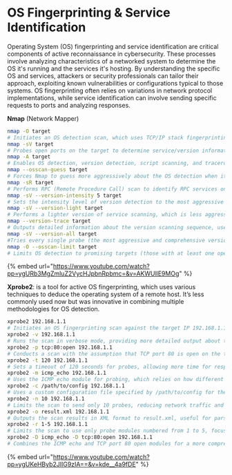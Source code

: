 # OS Fingerprinting & Service Identification

Operating System (OS) fingerprinting and service identification are critical components of active reconnaissance in cybersecurity. These processes involve analyzing characteristics of a networked system to determine the OS it's running and the services it's hosting. By understanding the specific OS and services, attackers or security professionals can tailor their approach, exploiting known vulnerabilities or configurations typical to those systems. OS fingerprinting often relies on variations in network protocol implementations, while service identification can involve sending specific requests to ports and analyzing responses.

**Nmap** (Network Mapper)

```bash
nmap -O target
# Initiates an OS detection scan, which uses TCP/IP stack fingerprinting to identify the operating system of the target host.
nmap -sV target
# Probes open ports on the target to determine service/version information.
nmap -A target
# Enables OS detection, version detection, script scanning, and traceroute, providing a comprehensive overview of the target.
nmap --osscan-guess target
# Forces Nmap to guess more aggressively about the OS detection when it's not sure.
nmap -sR target
# Performs RPC (Remote Procedure Call) scan to identify RPC services on the target.
nmap -sV --version-intensity 5 target
# Sets the intensity level of version detection to the most aggressive (level 5) to gather detailed service information.
nmap -sV --version-light target
# Performs a lighter version of service scanning, which is less aggressive and faster but potentially less accurate.
nmap --version-trace target
# Outputs detailed information about the version scanning sequence, useful for debugging or understanding how version detection works.
nmap -sV --version-all target
#Tries every single probe (the most aggressive and comprehensive version scanning) to identify services.
nmap -O --osscan-limit target
# Limits OS detection to promising targets (those with at least one open and one closed TCP port).
```

{% embed url="https://www.youtube.com/watch?pp=ygURb3MgZmluZ2VycHJpbnRpbmc=&v=AKWUllE9MOg" %}

**Xprobe2**: is a tool for active OS fingerprinting, which uses various techniques to deduce the operating system of a remote host. It’s less commonly used now but was innovative in combining multiple methodologies for OS detection.

```bash
xprobe2 192.168.1.1
# Initiates an OS fingerprinting scan against the target IP 192.168.1.1.
xprobe2 -v 192.168.1.1
# Runs the scan in verbose mode, providing more detailed output about the scanning process and results for 192.168.1.1.
xprobe2 -p tcp:80:open 192.168.1.1
# Conducts a scan with the assumption that TCP port 80 is open on the target, which can refine the accuracy of OS detection.
xprobe2 -t 120 192.168.1.1
# Sets a timeout of 120 seconds for probes, allowing more time for responses, which can be useful for slower or more distant targets.
xprobe2 -m icmp_echo 192.168.1.1
# Uses the ICMP echo module for probing, which relies on how different OSes respond to ICMP requests.
xprobe2 -c /path/to/config 192.168.1.1
# Uses a custom configuration file specified by /path/to/config for the scan, allowing for tailored scanning parameters.
xprobe2 -n 10 192.168.1.1
# Limits the scan to send only 10 probes, reducing network traffic and potentially making the scan less detectable.
xprobe2 -o result.xml 192.168.1.1
# Outputs the scan results in XML format to result.xml, useful for parsing or further analysis.
xprobe2 -r 1-5 192.168.1.1
# Limits the scan to use only probe modules numbered from 1 to 5, focusing the scan on a subset of available techniques.
xprobe2 -D icmp_echo -D tcp:80:open 192.168.1.1
# Combines the ICMP echo and TCP port 80 open modules for a more comprehensive scan against 192.168.1.1.
```

{% embed url="https://www.youtube.com/watch?pp=ygUKeHByb2JlIG9zIA==&v=kde__4a9fDE" %}
